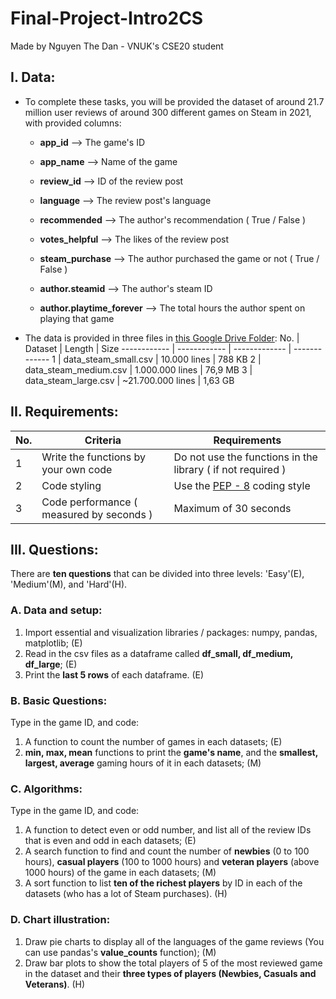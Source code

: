 # Final-Project-Intro2CS
Made by Nguyen The Dan - VNUK's CSE20 student

## I. Data: 

- To complete these tasks, you will be provided the dataset of around 21.7 million user reviews of around 300 different games on Steam in 2021, with provided columns:

  - **app_id** --> The game's ID
  
  - **app_name** --> Name of the game
  
  - **review_id** --> ID of the review post
  
  - **language** --> The review post's language
  
  - **recommended** --> The author's recommendation ( True / False )
  
  - **votes_helpful** --> The likes of the review post
  
  - **steam_purchase** --> The author purchased the game or not ( True / False )
  
  - **author.steamid** --> The author's steam ID 
  
  - **author.playtime_forever** --> The total hours the author spent on playing that game
  
- The data is provided in three files in [this Google Drive Folder](https://drive.google.com/drive/folders/1pVFPfh-mUGuUgl80saViOk7kfzkV8_IZ?usp=sharing):
  No. | Dataset | Length | Size 
  ------------ | ------------ | ------------- | -------------
  1 | data_steam_small.csv | 10.000 lines | 788 KB
  2 | data_steam_medium.csv | 1.000.000 lines | 76,9 MB
  3 | data_steam_large.csv | ~21.700.000 lines | 1,63 GB

## II. Requirements:
  No. | Criteria | Requirements | 
  ------------ | ------------ | ------------- 
  1 | Write the functions by your own code | Do not use the functions in the library ( if not required )
  2 | Code styling | Use the [PEP - 8](https://www.python.org/dev/peps/pep-0008/) coding style
  3 | Code performance ( measured by seconds ) | Maximum of 30 seconds

## III. Questions:

There are **ten questions** that can be divided into three levels: 'Easy'(E), 'Medium'(M), and 'Hard'(H).

### A. Data and setup:
  1. Import essential and visualization libraries / packages: numpy, pandas, matplotlib; (E)
  2. Read in the csv files as a dataframe called **df_small, df_medium, df_large**; (E)
  3. Print the **last 5 rows** of each dataframe. (E)

### B. Basic Questions: 
Type in the game ID, and code:
  1. A function to count the number of games in each datasets; (E)
  2. **min, max, mean** functions to print the **game's name**, and the **smallest, largest, average** gaming hours of it in each datasets; (M)

### C. Algorithms:
Type in the game ID, and code:
  1. A function to detect even or odd number, and list all of the review IDs that is even and odd in each datasets; (E)
  2. A search function to find and count the number of **newbies** (0 to 100 hours), **casual players** (100 to 1000 hours) and **veteran players** (above 1000 hours) of the game in each datasets; (M)
  3. A sort function to list **ten of the richest players** by ID in each of the datasets (who has a lot of Steam purchases). (H)
### D. Chart illustration:
  1. Draw pie charts to display all of the languages of the game reviews (You can use pandas's **value_counts** function); (M)
  2. Draw bar plots to show the total players of 5 of the most reviewed game in the dataset and their **three types of players (Newbies, Casuals and Veterans)**. (H)
